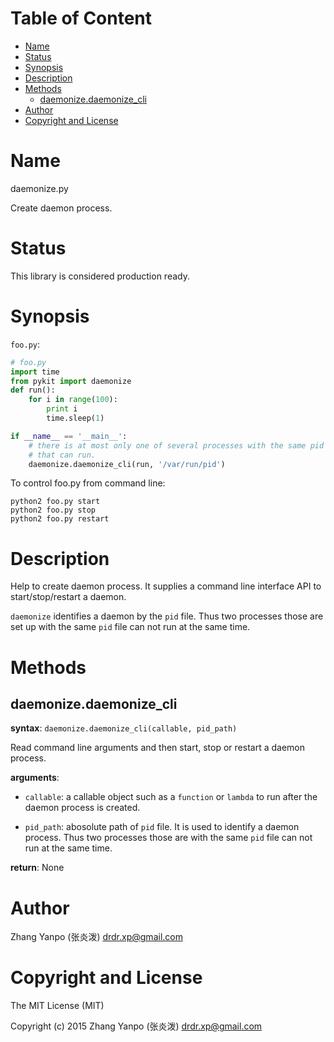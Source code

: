 <!-- START doctoc generated TOC please keep comment here to allow auto update -->
<!-- DON'T EDIT THIS SECTION, INSTEAD RE-RUN doctoc TO UPDATE -->
#   Table of Content

- [Name](#name)
- [Status](#status)
- [Synopsis](#synopsis)
- [Description](#description)
- [Methods](#methods)
  - [daemonize.daemonize_cli](#daemonizedaemonize_cli)
- [Author](#author)
- [Copyright and License](#copyright-and-license)

<!-- END doctoc generated TOC please keep comment here to allow auto update -->

#   Name

daemonize.py

Create daemon process.


#   Status

This library is considered production ready.

#   Synopsis

`foo.py`:

```python
# foo.py
import time
from pykit import daemonize
def run():
    for i in range(100):
        print i
        time.sleep(1)

if __name__ == '__main__':
    # there is at most only one of several processes with the same pid path
    # that can run.
    daemonize.daemonize_cli(run, '/var/run/pid')
```

To control foo.py from command line:

```
python2 foo.py start
python2 foo.py stop
python2 foo.py restart
```

#   Description

Help to create daemon process.
It supplies a command line interface API to start/stop/restart a daemon.

`daemonize` identifies a daemon by the `pid` file.
Thus two processes those are set up with the same `pid` file
can not run at the same time.

#   Methods

## daemonize.daemonize_cli

**syntax**:
`daemonize.daemonize_cli(callable, pid_path)`

Read command line arguments and then start, stop or restart a daemon process.

**arguments**:

-   `callable`:
    a callable object such as a `function` or `lambda` to run after the daemon
    process is created.

-   `pid_path`:
    abosolute path of `pid` file.
    It is used to identify a daemon process.
    Thus two processes those are with the same `pid` file can not run at the
    same time.

**return**:
None

#   Author

Zhang Yanpo (张炎泼) <drdr.xp@gmail.com>

#   Copyright and License

The MIT License (MIT)

Copyright (c) 2015 Zhang Yanpo (张炎泼) <drdr.xp@gmail.com>

